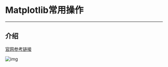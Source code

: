 # Matplotlib常用操作
---
## 介绍

[官网参考链接](https://matplotlib.org)

![img](https://www.matplotlib.org.cn/static/images/tutorials/anatomy.png)

